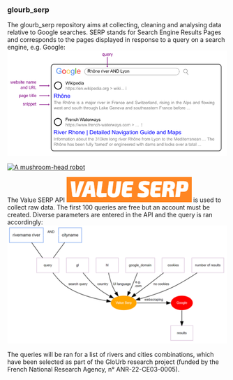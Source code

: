 ### glourb_serp

The glourb_serp repository aims at collecting, cleaning and analysing data relative to Google searches. SERP stands for Search Engine Results Pages and corresponds to the pages displayed in response to a query on a search engine, e.g. Google: ![A diagram showing the structure of a Search Engine Results Page](https://github.com/lbajemon/glourb_serp/blob/main/figures/SERP_structure.png)

[![A mushroom-head robot](/assets/images/codey.jpg 'Codey the Codecademy mascot')](https://codecademy.com)

The Value SERP API [![Value SERP logo](https://github.com/lbajemon/glourb_serp/blob/main/figures/value_serp_logo.png)](https://get.valueserp.com/try-it-free/) is used to collect raw data. The first 100 queries are free but an account must be created. Diverse parameters are entered in the API and the query is ran accordingly: ![A diagram showing the entered parameters](https://github.com/lbajemon/glourb_serp/blob/main/figures/query_parameters_diagram.png)

The queries will be ran for a list of rivers and cities combinations, which have been selected as part of the GloUrb research project (funded by the French National Research Agency, n° ANR-22-CE03-0005).

